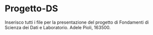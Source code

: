 # Progetto-DS
Inserisco tutti i file per la presentazione del progetto di Fondamenti di Scienza dei Dati e Laboratorio.
Adele Pioli, 163500.
